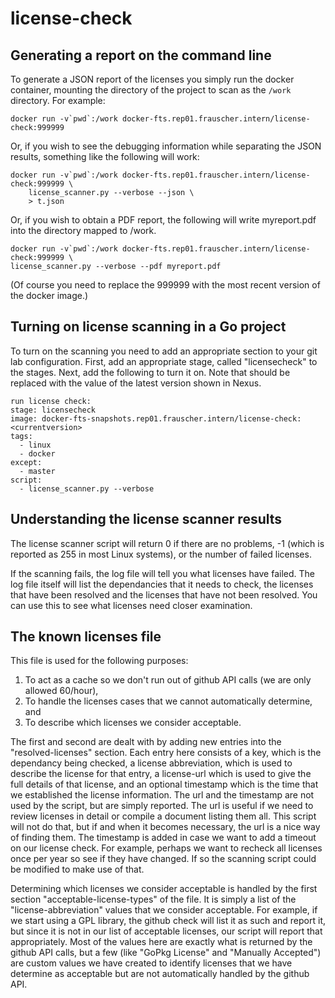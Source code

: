 # license-check

## Generating a report on the command line

To generate a JSON report of the licenses you simply run the docker container, mounting the
directory of the project to scan as the `/work` directory. For example:

```
docker run -v`pwd`:/work docker-fts.rep01.frauscher.intern/license-check:999999
```

Or, if you wish to see the debugging information while separating the JSON results, something
like the following will work:

```
docker run -v`pwd`:/work docker-fts.rep01.frauscher.intern/license-check:999999 \
    license_scanner.py --verbose --json \
    > t.json
```

Or, if you wish to obtain a PDF report, the following will write myreport.pdf into the directory mapped
to /work.

```
docker run -v`pwd`:/work docker-fts.rep01.frauscher.intern/license-check:999999 \
license_scanner.py --verbose --pdf myreport.pdf
```

(Of course you need to replace the 999999 with the most recent version of the docker image.)

## Turning on license scanning in a Go project

To turn on the scanning you need to add an appropriate section to your git lab configuration. First,
add an appropriate stage, called "licensecheck" to the stages. Next, add the following to turn it on.
Note that <currentversion> should be replaced with the value of the latest version shown in Nexus.

```
run license check:
stage: licensecheck
image: docker-fts-snapshots.rep01.frauscher.intern/license-check:<currentversion>
tags:
  - linux
  - docker
except:
  - master
script:
  - license_scanner.py --verbose
```

## Understanding the license scanner results

The license scanner script will return 0 if there are no problems, -1 (which is reported as 255 in most
Linux systems), or the number of failed licenses.

If the scanning fails, the log file will tell you what licenses have failed. The log file itself will list the
dependancies that it needs to check, the licenses that have been resolved and the licenses that
have not been resolved. You can use this to see what licenses need closer examination.

## The known licenses file

This file is used for the following purposes:

1. To act as a cache so we don't run out of github API calls (we are only allowed 60/hour),
2. To handle the licenses cases that we cannot automatically determine, and
3. To describe which licenses we consider acceptable.

The first and second are dealt with by adding new entries into the "resolved-licenses" section. Each
entry here consists of a key, which is the dependancy being checked, a license abbreviation, which
is used to describe the license for that entry, a license-url which is used to give the full details of that
license, and an optional timestamp which is the time that we established the license information.
The url and the timestamp are not used by the script, but are simply reported. The url is useful if
we need to review licenses in detail or compile a document listing them all. This script will not do
that, but if and when it becomes necessary, the url is a nice way of finding them. The timestamp is 
added in case we want to add a timeout on our license check. For example, perhaps we want to 
recheck all licenses once per year so see if they have changed. If so the scanning script could be
modified to make use of that.

Determining which licenses we consider acceptable is handled by the first section "acceptable-license-types"
of the file. It is simply a list of the "license-abbreviation" values that we consider acceptable. For example,
if we start using a GPL library, the github check will list it as such and report it, but since it is not in
our list of acceptable licenses, our script will report that appropriately. Most of the values here are 
exactly what is returned by the github API calls, but a few (like "GoPkg License" and "Manually Accepted")
are custom values we have created to identify licenses that we have determine as acceptable but are
not automatically handled by the github API.
